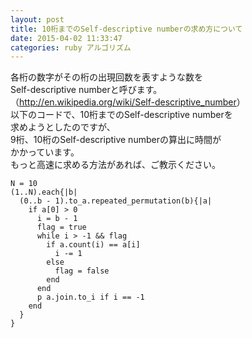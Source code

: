 ```yaml
---
layout: post
title: 10桁までのSelf-descriptive numberの求め方について
date: 2015-04-02 11:33:47
categories: ruby アルゴリズム
---
```

<!-- {% raw %} -->
<p>各桁の数字がその桁の出現回数を表すような数を<br>
Self-descriptive numberと呼びます。<br>
（<a href="http://en.wikipedia.org/wiki/Self-descriptive_number" rel="nofollow">http://en.wikipedia.org/wiki/Self-descriptive_number</a>）<br>
以下のコードで、10桁までのSelf-descriptive numberを<br>
求めようとしたのですが、<br>
9桁、10桁のSelf-descriptive numberの算出に時間が<br>
かかっています。<br>
もっと高速に求める方法があれば、ご教示ください。</p>

<pre><code>N = 10
(1..N).each{|b|
  (0..b - 1).to_a.repeated_permutation(b){|a|
    if a[0] &gt; 0
      i = b - 1
      flag = true
      while i &gt; -1 &amp;&amp; flag
        if a.count(i) == a[i]
          i -= 1
        else
          flag = false
        end
      end
      p a.join.to_i if i == -1
    end
  }
}
</code></pre>
<!-- {% endraw %} -->
